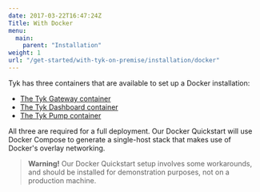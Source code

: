 ```yaml
---
date: 2017-03-22T16:47:24Z
Title: With Docker
menu:
  main:
    parent: "Installation"
weight: 1
url: "/get-started/with-tyk-on-premise/installation/docker"
---
```


Tyk has three containers that are available to set up a Docker installation:

* [The Tyk Gateway container][1]
* [The Tyk Dashboard container][2]
* [The Tyk Pump container][3]

All three are required for a full deployment. Our Docker Quickstart will use Docker Compose to generate a single-host stack that makes use of Docker's overlay networking.

> **Warning!** Our Docker Quickstart setup involves some workarounds, and should be installed for demonstration purposes, not on a production machine.

[1]: https://hub.docker.com/r/tykio/tyk-gateway/
[2]: https://hub.docker.com/r/tykio/tyk-dashboard/
[3]: https://hub.docker.com/r/tykio/tyk-pump-docker-pub/
